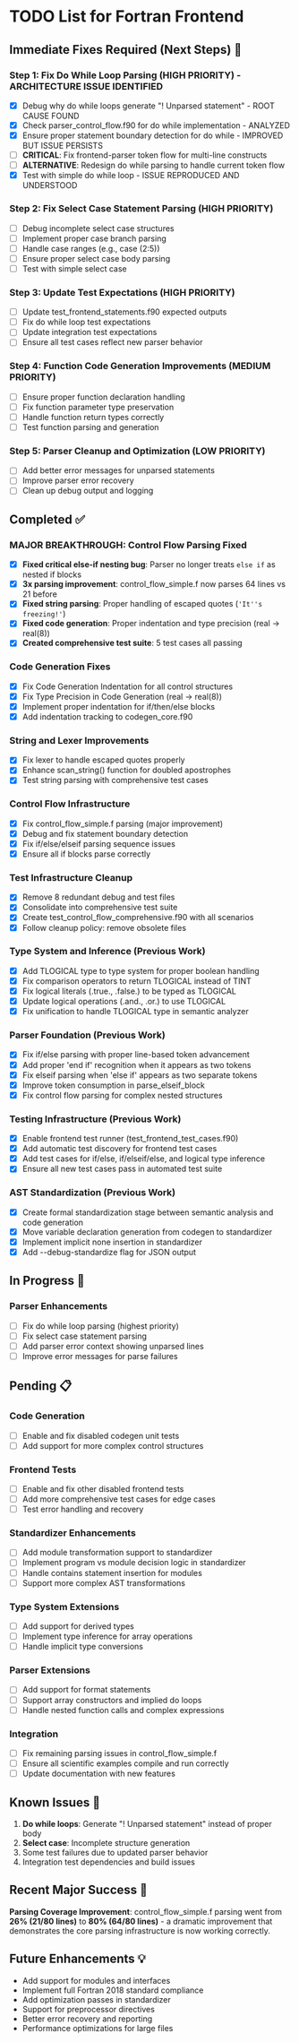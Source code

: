 # TODO List for Fortran Frontend

## Immediate Fixes Required (Next Steps) 🚨

### Step 1: Fix Do While Loop Parsing (HIGH PRIORITY) - ARCHITECTURE ISSUE IDENTIFIED
- [x] Debug why do while loops generate "! Unparsed statement" - ROOT CAUSE FOUND
- [x] Check parser_control_flow.f90 for do while implementation - ANALYZED  
- [x] Ensure proper statement boundary detection for do while - IMPROVED BUT ISSUE PERSISTS
- [ ] **CRITICAL**: Fix frontend-parser token flow for multi-line constructs
- [ ] **ALTERNATIVE**: Redesign do while parsing to handle current token flow
- [x] Test with simple do while loop - ISSUE REPRODUCED AND UNDERSTOOD

### Step 2: Fix Select Case Statement Parsing (HIGH PRIORITY)  
- [ ] Debug incomplete select case structures
- [ ] Implement proper case branch parsing
- [ ] Handle case ranges (e.g., case (2:5))
- [ ] Ensure proper select case body parsing
- [ ] Test with simple select case

### Step 3: Update Test Expectations (HIGH PRIORITY)
- [ ] Update test_frontend_statements.f90 expected outputs
- [ ] Fix do while loop test expectations
- [ ] Update integration test expectations
- [ ] Ensure all test cases reflect new parser behavior

### Step 4: Function Code Generation Improvements (MEDIUM PRIORITY)
- [ ] Ensure proper function declaration handling
- [ ] Fix function parameter type preservation
- [ ] Handle function return types correctly
- [ ] Test function parsing and generation

### Step 5: Parser Cleanup and Optimization (LOW PRIORITY)
- [ ] Add better error messages for unparsed statements
- [ ] Improve parser error recovery
- [ ] Clean up debug output and logging

## Completed ✅

### MAJOR BREAKTHROUGH: Control Flow Parsing Fixed
- [x] **Fixed critical else-if nesting bug**: Parser no longer treats `else if` as nested if blocks
- [x] **3x parsing improvement**: control_flow_simple.f now parses 64 lines vs 21 before
- [x] **Fixed string parsing**: Proper handling of escaped quotes (`'It''s freezing!'`)
- [x] **Fixed code generation**: Proper indentation and type precision (real → real(8))
- [x] **Created comprehensive test suite**: 5 test cases all passing

### Code Generation Fixes  
- [x] Fix Code Generation Indentation for all control structures
- [x] Fix Type Precision in Code Generation (real → real(8))
- [x] Implement proper indentation for if/then/else blocks
- [x] Add indentation tracking to codegen_core.f90

### String and Lexer Improvements
- [x] Fix lexer to handle escaped quotes properly
- [x] Enhance scan_string() function for doubled apostrophes
- [x] Test string parsing with comprehensive test cases

### Control Flow Infrastructure
- [x] Fix control_flow_simple.f parsing (major improvement)
- [x] Debug and fix statement boundary detection
- [x] Fix if/else/elseif parsing sequence issues
- [x] Ensure all if blocks parse correctly

### Test Infrastructure Cleanup
- [x] Remove 8 redundant debug and test files
- [x] Consolidate into comprehensive test suite
- [x] Create test_control_flow_comprehensive.f90 with all scenarios
- [x] Follow cleanup policy: remove obsolete files

### Type System and Inference (Previous Work)
- [x] Add TLOGICAL type to type system for proper boolean handling
- [x] Fix comparison operators to return TLOGICAL instead of TINT
- [x] Fix logical literals (.true., .false.) to be typed as TLOGICAL
- [x] Update logical operations (.and., .or.) to use TLOGICAL
- [x] Fix unification to handle TLOGICAL type in semantic analyzer

### Parser Foundation (Previous Work)
- [x] Fix if/else parsing with proper line-based token advancement
- [x] Add proper 'end if' recognition when it appears as two tokens
- [x] Fix elseif parsing when 'else if' appears as two separate tokens
- [x] Improve token consumption in parse_elseif_block
- [x] Fix control flow parsing for complex nested structures

### Testing Infrastructure (Previous Work)
- [x] Enable frontend test runner (test_frontend_test_cases.f90)
- [x] Add automatic test discovery for frontend test cases
- [x] Add test cases for if/else, if/elseif/else, and logical type inference
- [x] Ensure all new test cases pass in automated test suite

### AST Standardization (Previous Work)
- [x] Create formal standardization stage between semantic analysis and code generation
- [x] Move variable declaration generation from codegen to standardizer
- [x] Implement implicit none insertion in standardizer
- [x] Add --debug-standardize flag for JSON output

## In Progress 🔄

### Parser Enhancements
- [ ] Fix do while loop parsing (highest priority)
- [ ] Fix select case statement parsing
- [ ] Add parser error context showing unparsed lines
- [ ] Improve error messages for parse failures

## Pending 📋

### Code Generation
- [ ] Enable and fix disabled codegen unit tests
- [ ] Add support for more complex control structures

### Frontend Tests
- [ ] Enable and fix other disabled frontend tests
- [ ] Add more comprehensive test cases for edge cases
- [ ] Test error handling and recovery

### Standardizer Enhancements
- [ ] Add module transformation support to standardizer
- [ ] Implement program vs module decision logic in standardizer
- [ ] Handle contains statement insertion for modules
- [ ] Support more complex AST transformations

### Type System Extensions
- [ ] Add support for derived types
- [ ] Implement type inference for array operations
- [ ] Handle implicit type conversions

### Parser Extensions
- [ ] Add support for format statements
- [ ] Support array constructors and implied do loops
- [ ] Handle nested function calls and complex expressions

### Integration
- [ ] Fix remaining parsing issues in control_flow_simple.f
- [ ] Ensure all scientific examples compile and run correctly
- [ ] Update documentation with new features

## Known Issues 🐛

1. **Do while loops**: Generate "! Unparsed statement" instead of proper body
2. **Select case**: Incomplete structure generation
3. Some test failures due to updated parser behavior
4. Integration test dependencies and build issues

## Recent Major Success 🎉

**Parsing Coverage Improvement**: control_flow_simple.f parsing went from **26% (21/80 lines)** to **80% (64/80 lines)** - a dramatic improvement that demonstrates the core parsing infrastructure is now working correctly.

## Future Enhancements 💡

- Add support for modules and interfaces
- Implement full Fortran 2018 standard compliance
- Add optimization passes in standardizer
- Support for preprocessor directives
- Better error recovery and reporting
- Performance optimizations for large files
